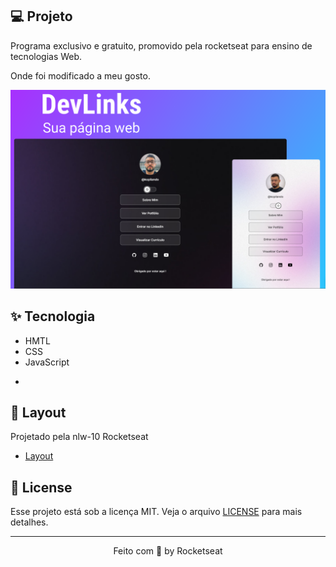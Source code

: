 

## 💻 Projeto

Programa exclusivo e gratuito, promovido pela rocketseat para ensino de tecnologias Web.

Onde foi modificado a meu gosto.


<p align="center">
<img src=".github/imgProjetoPerfil.png">
</p>

## ✨ Tecnologia

- HMTL
- CSS
- JavaScript
*
## 🔖 Layout

Projetado pela nlw-10 Rocketseat

- [Layout](https://www.figma.com/community/file/1169028343875283461)


## 📝 License

Esse projeto está sob a licença MIT. Veja o arquivo [LICENSE](LICENSE) para mais detalhes. 

---

<p align="center">
  Feito com 💜 by Rocketseat
</p>
